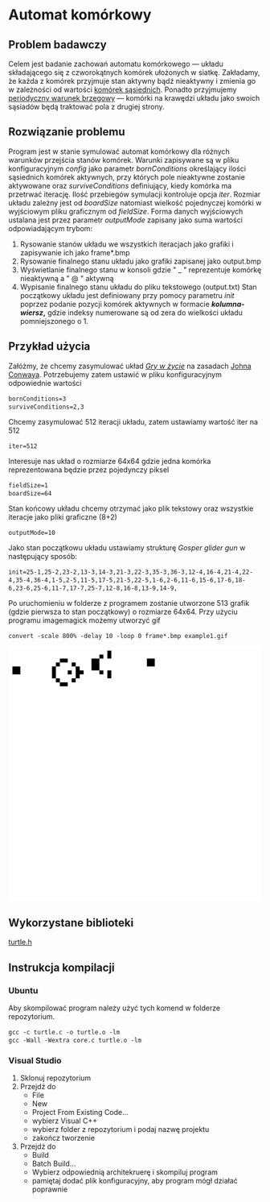 # Automat komórkowy

## Problem badawczy
Celem jest badanie zachowań automatu komórkowego — układu
składającego się z czworokątnych komórek ułożonych w siatkę.
Zakładamy, że każda z komórek przyjmuje stan aktywny bądź nieaktywny i zmienia 
go w zależności od wartości [komórek sąsiednich](https://pl.wikipedia.org/wiki/Sąsiedztwo_Moore’a).
Ponadto przyjmujemy [periodyczny warunek brzegowy](https://pl.wikipedia.org/wiki/Automat_komórkowy#Periodyczne_(przenikające)) — komórki na krawędzi układu
jako swoich sąsiadów będą traktować pola z drugiej strony.

## Rozwiązanie problemu
Program jest w stanie symulować automat komórkowy dla różnych warunków
przejścia stanów komórek. Warunki zapisywane są w pliku konfiguracyjnym *config*
jako parametr *bornConditions* określający ilości sąsiednich komórek aktywnych,
przy których pole nieaktywne zostanie aktywowane oraz *surviveConditions*
definiujący, kiedy komórka ma przetrwać iterację. 
Ilość przebiegów symulacji kontroluje opcja *iter*.
Rozmiar układu zależny jest od *boardSize* natomiast wielkość pojednyczej
komórki w wyjściowym pliku graficznym od *fieldSize*.
Forma danych wyjściowych ustalana jest przez parametr *outputMode* zapisany jako
suma wartości odpowiadającym trybom:
1. Rysowanie stanów układu we wszystkich iteracjach jako grafiki i zapisywanie ich jako frame*.bmp
2. Rysowanie finalnego stanu układu jako grafiki zapisanej jako output.bmp
4. Wyświetlanie finalnego stanu w konsoli gdzie " _ " reprezentuje komórkę nieaktywną a " @ " aktywną
8. Wypisanie finalnego stanu układu do pliku tekstowego (output.txt)
Stan początkowy układu jest definiowany przy pomocy parametru *init*
poprzez podanie pozycji komórek aktywnych w formacie **_kolumna_-_wiersz_,**
gdzie indeksy numerowane są od zera do wielkości układu pomniejszonego o 1.

## Przykład użycia
Załóżmy, że chcemy zasymulować układ *[Gry w życie](https://pl.wikipedia.org/wiki/Gra_w_życie#Opis_reguł_gry)* na zasadach [Johna Conwaya](https://pl.wikipedia.org/wiki/John_Horton_Conway).
Potrzebujemy zatem ustawić w pliku konfiguracyjnym odpowiednie wartości
```
bornConditions=3
surviveConditions=2,3
```
Chcemy zasymulować 512 iteracji układu, zatem ustawiamy wartość iter na 512
```
iter=512
```
Interesuje nas układ o rozmiarze 64x64 gdzie jedna komórka reprezentowana będzie przez pojedynczy piksel
```
fieldSize=1
boardSize=64
```
Stan końcowy układu chcemy otrzymać jako plik tekstowy oraz wszystkie iteracje jako pliki graficzne (8+2)
```
outputMode=10
```
Jako stan początkowu układu ustawiamy strukturę *Gosper glider gun* w następujący sposób:
```
init=25-1,25-2,23-2,13-3,14-3,21-3,22-3,35-3,36-3,12-4,16-4,21-4,22-4,35-4,36-4,1-5,2-5,11-5,17-5,21-5,22-5,1-6,2-6,11-6,15-6,17-6,18-6,23-6,25-6,11-7,17-7,25-7,12-8,16-8,13-9,14-9,
```

Po uruchomieniu w folderze z programem zostanie utworzone 513 grafik (gdzie pierwsza to stan początkowy) o rozmiarze 64x64.
Przy użyciu programu imagemagick możemy utworzyć gif
```
convert -scale 800% -delay 10 -loop 0 frame*.bmp example1.gif
```
![wygenerowany gif](example1.gif)

## Wykorzystane biblioteki
[turtle.h](https://w3.cs.jmu.edu/lam2mo/cs240_2015_08/turtle.html)

## Instrukcja kompilacji
### Ubuntu
Aby skompilować program należy użyć tych komend w folderze repozytorium.
```
gcc -c turtle.c -o turtle.o -lm
gcc -Wall -Wextra core.c turtle.o -lm
```
### Visual Studio
1. Sklonuj repozytorium
2. Przejdź do
	- File
	- New
	- Project From Existing Code...
	- wybierz Visual C++ 
	- wybierz folder z repozytorium i podaj nazwę projektu
	- zakończ tworzenie
3. Przejdź do
	- Build
	- Batch Build... 
	- Wybierz odpowiednią architekruerę i skompiluj program
	- pamiętaj dodać plik konfiguracyjny, aby program mógł działać poprawnie